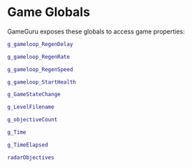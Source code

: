 # Game Globals

GameGuru exposes these globals to access game properties:

```lua
g_gameloop_RegenDelay

g_gameloop_RegenRate

g_gameloop_RegenSpeed

g_gameloop_StartHealth

g_GameStateChange

g_LevelFilename

g_objectiveCount

g_Time

g_TimeElapsed

radarObjectives
```
